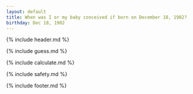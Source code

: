 ```yaml
---
layout: default
title: When was I or my baby conceived if born on December 18, 1902?
birthday: Dec 18, 1902
---
```


{% include header.md %}

{% include guess.md %}

{% include calculate.md %}

{% include safety.md %}

{% include footer.md %}



